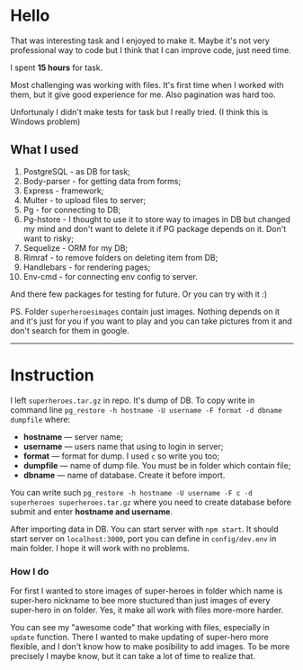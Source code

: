 # Hello
That was interesting task and I enjoyed to make it. Maybe it's not very professional way to code but I think that I can improve code, just need time.

I spent **15 hours** for task.

Most challenging was working with files. It's first time when I worked with them, but it give good experience for me. Also pagination was hard too.

Unfortunaly I didn't make tests for task but I really tried. (I think this is Windows problem)

## What I used

1. PostgreSQL - as DB for task;
2. Body-parser - for getting data from forms;
3. Express - framework;
4. Multer - to upload files to server;
5. Pg - for connecting to DB;
6. Pg-hstore - I thought to use it to store way to images in DB but changed my mind and don't want to delete it if PG package depends on it. Don't want to risky;
7. Sequelize - ORM for my DB;
8. Rimraf - to remove folders on deleting item from DB;
9. Handlebars - for rendering pages;
10. Env-cmd - for connecting env config to server.

And there few packages for testing for future. Or you can try with it :)

PS. Folder `superheroesimages` contain just images. Nothing depends on it and it's just for you if you want to play and you can take pictures from it and don't search for them in google.

---
# Instruction
I left `superheroes.tar.gz` in repo. It's dump of DB. To copy write in command line `pg_restore -h hostname -U username -F format -d dbname dumpfile` where:
  * **hostname** — server name;
  * **username** — users name that using to login in server;
  * **format**  — format for dump. I used `c` so write you too;
  * **dumpfile** — name of dump file. You must be in folder which contain file;
  * **dbname** — name of database. Create it before import.

You can write such `pg_restore -h hostname -U username -F c -d superheroes superheroes.tar.gz` where you need to create database before submit and enter **hostname and username**.

After importing data in DB. You can start server with `npm start`. It should start server on `localhost:3000`, port you can define in `config/dev.env` in main folder. I hope it will work with no problems.

### How I do

For first I wanted to store images of super-heroes in folder which name is super-hero nickname to bee more stuctured than just images of every super-hero in on folder. Yes, it make all work with files more-more harder.

You can see my "awesome code" that working with files, especially in `update` function. There I wanted to make updating of super-hero more flexible, and I don't know how to make posibility to add images. To be more precisely I maybe know, but it can take a lot of time to realize that.